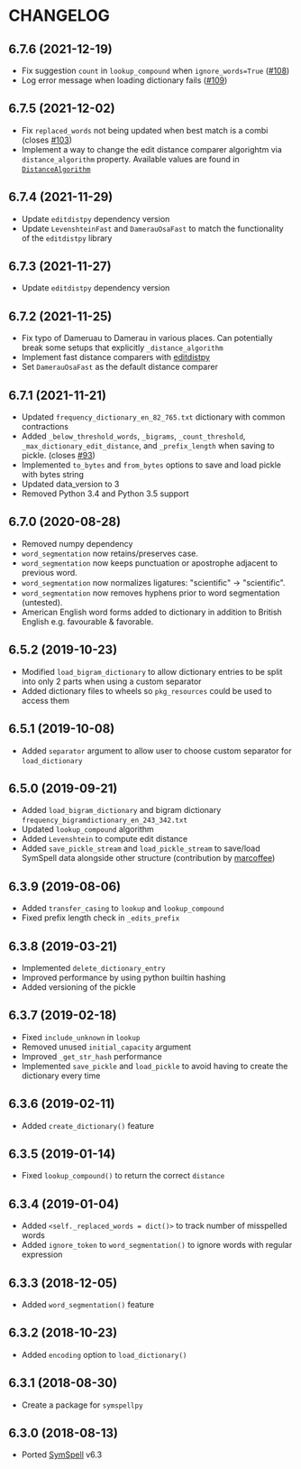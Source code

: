 CHANGELOG <br>
==============

## 6.7.6 (2021-12-19)
- Fix suggestion `count` in `lookup_compound` when `ignore_words=True` ([#108](https://github.com/mammothb/symspellpy/pull/108))
- Log error message when loading dictionary fails ([#109](https://github.com/mammothb/symspellpy/pull/109))

## 6.7.5 (2021-12-02)
- Fix `replaced_words` not being updated when best match is a combi (closes [#103](https://github.com/mammothb/symspellpy/issues/103))
- Implement a way to change the edit distance comparer algorightm via `distance_algorithm` property. Available values are found in [`DistanceAlgorithm`](https://symspellpy.readthedocs.io/en/latest/api/editdistance.html#symspellpy.editdistance.DistanceAlgorithm)

## 6.7.4 (2021-11-29)
- Update `editdistpy` dependency version
- Update `LevenshteinFast` and `DamerauOsaFast` to match the functionality of the `editdistpy` library

## 6.7.3 (2021-11-27)
- Update `editdistpy` dependency version

## 6.7.2 (2021-11-25)
- Fix typo of Dameruau to Damerau in various places. Can potentially break some setups that explicitly `_distance_algorithm`
- Implement fast distance comparers with [editdistpy](https://github.com/mammothb/editdistpy)
- Set `DamerauOsaFast` as the default distance comparer

## 6.7.1 (2021-11-21)
- Updated `frequency_dictionary_en_82_765.txt` dictionary with common contractions
- Added `_below_threshold_words`, `_bigrams`, `_count_threshold`, `_max_dictionary_edit_distance`, and `_prefix_length` when saving to pickle. (closes [#93](https://github.com/mammothb/symspellpy/issues/93))
- Implemented `to_bytes` and `from_bytes` options to save and load pickle with bytes string
- Updated data_version to 3
- Removed Python 3.4 and Python 3.5 support

## 6.7.0 (2020-08-28)
- Removed numpy dependency
- `word_segmentation` now retains/preserves case.
- `word_segmentation` now keeps punctuation or apostrophe adjacent to previous
word.
- `word_segmentation` now normalizes ligatures: "scientiﬁc" -> "scientific".
- `word_segmentation` now removes hyphens prior to word segmentation
(untested).
- American English word forms added to dictionary in addition to British
English e.g. favourable & favorable.

## 6.5.2 (2019-10-23)
- Modified `load_bigram_dictionary` to allow dictionary entries to be split
into only 2 parts when using a custom separator
- Added dictionary files to wheels so `pkg_resources` could be used to access
them

## 6.5.1 (2019-10-08)
- Added `separator` argument to allow user to choose custom separator for `load_dictionary`

## 6.5.0 (2019-09-21)
- Added `load_bigram_dictionary` and bigram dictionary `frequency_bigramdictionary_en_243_342.txt`
- Updated `lookup_compound` algorithm
- Added `Levenshtein` to compute edit distance
- Added `save_pickle_stream` and `load_pickle_stream` to save/load SymSpell data alongside other structure (contribution by [marcoffee](https://github.com/marcoffee))

## 6.3.9 (2019-08-06)
- Added `transfer_casing` to `lookup` and `lookup_compound`
- Fixed prefix length check in `_edits_prefix`

## 6.3.8 (2019-03-21)
- Implemented `delete_dictionary_entry`
- Improved performance by using python builtin hashing
- Added versioning of the pickle

## 6.3.7 (2019-02-18)
- Fixed `include_unknown` in `lookup`
- Removed unused `initial_capacity` argument
- Improved `_get_str_hash` performance
- Implemented `save_pickle` and `load_pickle` to avoid having to create the
dictionary every time

## 6.3.6 (2019-02-11)
- Added `create_dictionary()` feature

## 6.3.5 (2019-01-14)
- Fixed `lookup_compound()` to return the correct `distance`

## 6.3.4 (2019-01-04)
- Added `<self._replaced_words = dict()>` to track number of misspelled words
- Added `ignore_token` to `word_segmentation()` to ignore words with regular expression

## 6.3.3 (2018-12-05)
- Added `word_segmentation()` feature

## 6.3.2 (2018-10-23)
- Added `encoding` option to `load_dictionary()`

## 6.3.1 (2018-08-30)
- Create a package for `symspellpy`

## 6.3.0 (2018-08-13)
- Ported [SymSpell](https://github.com/wolfgarbe/SymSpell) v6.3
